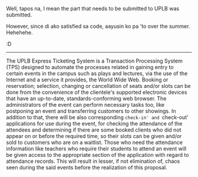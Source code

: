 Well, tapos na, I mean the part that needs to be submitted to UPLB was submitted.

However, since di ako satisfied sa code, aayusin ko pa 'to over the summer.
Hehehehe.

:D

---


The UPLB Express Ticketing System is a Transaction Processing System (TPS) designed to automate the processes related in gaining entry to certain events in the campus such as plays and lectures, via the use of the Internet and a service it provides, the World Wide Web. Booking or reservation; selection, changing or cancellation of seats  and/or slots  can be done from the convenience of the clientele's supported electronic devices that have an up-to-date, standards-conforming web browser. The administrators of the event can perform necessary tasks too, like postponing an event and transferring customers to other showings. In addition to that, there will be also corresponding `check-in' and `check-out' applications for use during the event, for checking the attendance of the attendees and determining if there are some booked clients who did not appear on or before the required time, so their slots can be given and/or sold to customers who are on a waitlist. Those who need the attendance information like teachers who require their students to attend an event will be given access to the appropriate section of the application with regard to attendance records. This will result in lesser, if not elimination of, chaos seen during the said events before the realization of this proposal.